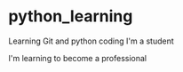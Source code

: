# python_learning

Learning Git and python coding
I'm a student

I'm learning to become a professional 